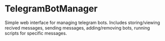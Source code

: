 # TelegramBotManager
Simple web interface for managing telegram bots. Includes storing/viewing recived messages, sending messages, adding/removing bots, running scripts for specific messages.
